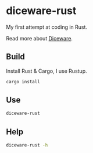 # diceware-rust

My first attempt at coding in Rust.

Read more about [Diceware](http://world.std.com/%7Ereinhold/diceware.html).

## Build

Install Rust & Cargo, I use Rustup.

```bash
cargo install
```

## Use

```bash
diceware-rust
```

## Help

```bash
diceware-rust -h
```
